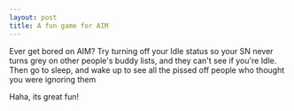 ```yaml
---
layout: post
title: A fun game for AIM
---
```


Ever get bored on AIM? Try turning off your Idle status so your SN never turns
grey on other people's buddy lists, and they can't see if you're Idle. Then
go to sleep, and wake up to see all the pissed off people who thought you were
ignoring them

Haha, its great fun!
